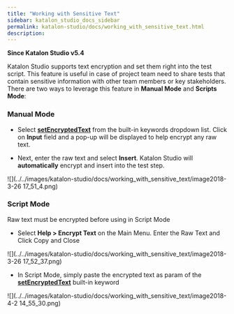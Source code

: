 ```yaml
---
title: "Working with Sensitive Text" 
sidebar: katalon_studio_docs_sidebar
permalink: katalon-studio/docs/working_with_sensitive_text.html 
description: 
---
```

**Since Katalon Studio v5.4**

Katalon Studio supports text encryption and set them right into the test script. This feature is useful in case of project team need to share tests that contain sensitive information with other team members or key stakeholders. There are two ways to leverage this feature in **Manual Mode** and **Scripts Mode**:

### Manual Mode

*   Select [**setEncryptedText**](https://docs.katalon.com/display/KD/%5BWebUI%5D+Set+Encrypted+Text) from the built-in keywords dropdown list. Click on **Input** field and a pop-up will be displayed to help encrypt any raw text.  
      
    
*   Next, enter the raw text and select **Insert**. Katalon Studio will **automatically** encrypt and insert into the test step. 

![](../../images/katalon-studio/docs/working_with_sensitive_text/image2018-3-26 17_51_4.png)

### Script Mode

Raw text must be encrypted before using in Script Mode

*   Select **Help > Encrypt Text** on the Main Menu. Enter the Raw Text and Click Copy and Close

![](../../images/katalon-studio/docs/working_with_sensitive_text/image2018-3-26 17_52_37.png)

*   In Script Mode, simply paste the encrypted text as param of the **[setEncryptedText](https://docs.katalon.com/display/KD/%5BWebUI%5D+Set+Encrypted+Text)** built-in keyword

![](../../images/katalon-studio/docs/working_with_sensitive_text/image2018-4-2 14_55_30.png)